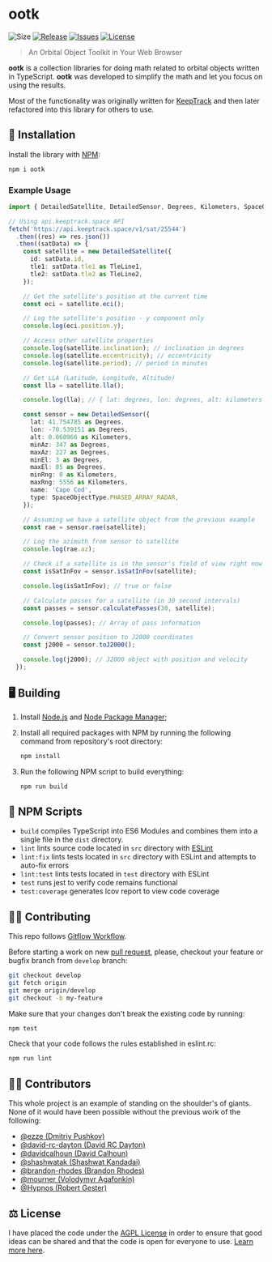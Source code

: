 # ootk

![Size](https://img.shields.io/github/languages/code-size/thkruz/ootk?style=flat-square)
[![Release](https://img.shields.io/github/v/release/thkruz/ootk?style=flat-square)](https://www.npmjs.com/package/ootk)
[![Issues](https://img.shields.io/github/issues/thkruz/ootk?style=flat-square)](https://github.com/thkruz/ootk/issues)
[![License](https://img.shields.io/github/license/thkruz/ootk?style=flat-square)](LICENSE.MD)

> An Orbital Object Toolkit in Your Web Browser

**ootk** is a collection libraries for doing math related to orbital objects written in TypeScript. **ootk** was
developed to simplify the math and let you focus on using the results.

Most of the functionality was originally written for [KeepTrack](https://github.com/thkruz/keeptrack.space) and then
later refactored into this library for others to use.

## :wrench: Installation

Install the library with [NPM](https://www.npmjs.com/):

```bash
npm i ootk
```

### Example Usage

```ts
import { DetailedSatellite, DetailedSensor, Degrees, Kilometers, SpaceObjectType, TleLine1, TleLine2 } from "ootk";

// Using api.keeptrack.space API
fetch('https://api.keeptrack.space/v1/sat/25544')
  .then((res) => res.json())
  .then((satData) => {
    const satellite = new DetailedSatellite({
      id: satData.id,
      tle1: satData.tle1 as TleLine1,
      tle2: satData.tle2 as TleLine2,
    });

    // Get the satellite's position at the current time
    const eci = satellite.eci();

    // Log the satellite's position - y component only
    console.log(eci.position.y);

    // Access other satellite properties
    console.log(satellite.inclination); // inclination in degrees
    console.log(satellite.eccentricity); // eccentricity
    console.log(satellite.period); // period in minutes

    // Get LLA (Latitude, Longitude, Altitude)
    const lla = satellite.lla();

    console.log(lla); // { lat: degrees, lon: degrees, alt: kilometers }

    const sensor = new DetailedSensor({
      lat: 41.754785 as Degrees,
      lon: -70.539151 as Degrees,
      alt: 0.060966 as Kilometers,
      minAz: 347 as Degrees,
      maxAz: 227 as Degrees,
      minEl: 3 as Degrees,
      maxEl: 85 as Degrees,
      minRng: 0 as Kilometers,
      maxRng: 5556 as Kilometers,
      name: 'Cape Cod',
      type: SpaceObjectType.PHASED_ARRAY_RADAR,
    });

    // Assuming we have a satellite object from the previous example
    const rae = sensor.rae(satellite);

    // Log the azimuth from sensor to satellite
    console.log(rae.az);

    // Check if a satellite is in the sensor's field of view right now
    const isSatInFov = sensor.isSatInFov(satellite);

    console.log(isSatInFov); // true or false

    // Calculate passes for a satellite (in 30 second intervals)
    const passes = sensor.calculatePasses(30, satellite);

    console.log(passes); // Array of pass information

    // Convert sensor position to J2000 coordinates
    const j2000 = sensor.toJ2000();

    console.log(j2000); // J2000 object with position and velocity
  });
```

## :desktop_computer: Building

1. Install [Node.js](https://nodejs.org/) and [Node Package Manager](https://www.npmjs.com/);

2. Install all required packages with NPM by running the following command from repository's root directory:

   ```bash
   npm install
   ```

3. Run the following NPM script to build everything:

   ```bash
   npm run build
   ```

## :gem: NPM Scripts

- `build` compiles TypeScript into ES6 Modules and combines them into a single file in the `dist` directory.
- `lint` lints source code located in `src` directory with [ESLint](http://eslint.org/)
- `lint:fix` lints tests located in `src` directory with ESLint and attempts to auto-fix errors
- `lint:test` lints tests located in `test` directory with ESLint
- `test` runs jest to verify code remains functional
- `test:coverage` generates lcov report to view code coverage

## :man_teacher: Contributing

This repo follows [Gitflow Workflow](https://www.atlassian.com/git/tutorials/comparing-workflows/gitflow-workflow).

Before starting a work on new [pull request](https://github.com/thkruz/ootk/compare), please, checkout your feature or
bugfix branch from `develop` branch:

```bash
git checkout develop
git fetch origin
git merge origin/develop
git checkout -b my-feature
```

Make sure that your changes don't break the existing code by running:

```bash
npm test
```

Check that your code follows the rules established in eslint.rc:

```bash
npm run lint
```

## :man_scientist: Contributors

This whole project is an example of standing on the shoulder's of giants. None of it would have been possible without
the previous work of the following:

- [@ezze (Dmitriy Pushkov)](https://github.com/ezze)
- [@david-rc-dayton (David RC Dayton)](https://github.com/david-rc-dayton)
- [@davidcalhoun (David Calhoun)](https://github.com/davidcalhoun)
- [@shashwatak (Shashwat Kandadai)](https://github.com/shashwatak)
- [@brandon-rhodes (Brandon Rhodes)](https://github.com/brandon-rhodes)
- [@mourner (Volodymyr Agafonkin)](https://github.com/mourner)
- [@Hypnos (Robert Gester)](https://github.com/Hypnos3)

## :balance_scale: License

I have placed the code under the [AGPL License](LICENSE.md) in order to ensure that good ideas can be shared and that
the code is open for everyone to use. [Learn more here](https://www.gnu.org/philosophy/philosophy.html).
